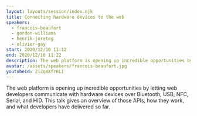 ```yaml
---
layout: layouts/session/index.njk
title: Connecting hardware devices to the web
speakers:
  - francois-beaufort
  - gordon-williams
  - henrik-joreteg
  - olivier-gay
start: 2020/12/10 11:12
end: 2020/12/10 11:22
description: The web platform is opening up incredible opportunities by letting web developers communicate with hardware devices.
avatar: /assets/speakers/francois-beaufort.jpg
youtubeId: ZIZqmXfrRLI
---
```


The web platform is opening up incredible opportunities by letting web developers communicate with hardware devices over Bluetooth, USB, NFC, Serial, and HID.
This talk gives an overview of those APIs, how they work, and what developers have delivered so far.

